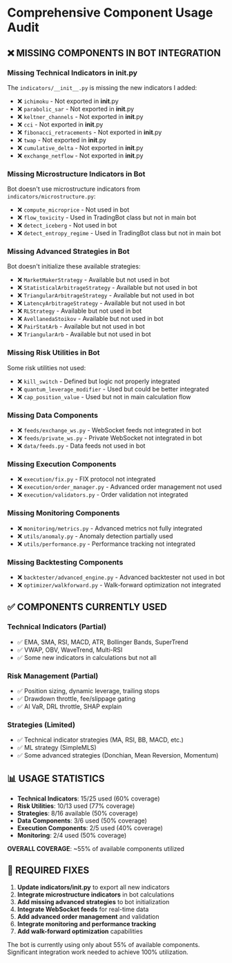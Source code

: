 # Comprehensive Component Usage Audit

## ❌ MISSING COMPONENTS IN BOT INTEGRATION

### **Missing Technical Indicators in __init__.py**
The `indicators/__init__.py` is missing the new indicators I added:
- ❌ `ichimoku` - Not exported in __init__.py
- ❌ `parabolic_sar` - Not exported in __init__.py  
- ❌ `keltner_channels` - Not exported in __init__.py
- ❌ `cci` - Not exported in __init__.py
- ❌ `fibonacci_retracements` - Not exported in __init__.py
- ❌ `twap` - Not exported in __init__.py
- ❌ `cumulative_delta` - Not exported in __init__.py
- ❌ `exchange_netflow` - Not exported in __init__.py

### **Missing Microstructure Indicators in Bot**
Bot doesn't use microstructure indicators from `indicators/microstructure.py`:
- ❌ `compute_microprice` - Not used in bot
- ❌ `flow_toxicity` - Used in TradingBot class but not in main bot
- ❌ `detect_iceberg` - Not used in bot
- ❌ `detect_entropy_regime` - Used in TradingBot class but not in main bot

### **Missing Advanced Strategies in Bot**
Bot doesn't initialize these available strategies:
- ❌ `MarketMakerStrategy` - Available but not used in bot
- ❌ `StatisticalArbitrageStrategy` - Available but not used in bot  
- ❌ `TriangularArbitrageStrategy` - Available but not used in bot
- ❌ `LatencyArbitrageStrategy` - Available but not used in bot
- ❌ `RLStrategy` - Available but not used in bot
- ❌ `AvellanedaStoikov` - Available but not used in bot
- ❌ `PairStatArb` - Available but not used in bot
- ❌ `TriangularArb` - Available but not used in bot

### **Missing Risk Utilities in Bot**
Some risk utilities not used:
- ❌ `kill_switch` - Defined but logic not properly integrated
- ❌ `quantum_leverage_modifier` - Used but could be better integrated
- ❌ `cap_position_value` - Used but not in main calculation flow

### **Missing Data Components**
- ❌ `feeds/exchange_ws.py` - WebSocket feeds not integrated in bot
- ❌ `feeds/private_ws.py` - Private WebSocket not integrated in bot
- ❌ `data/feeds.py` - Data feeds not used in bot

### **Missing Execution Components**
- ❌ `execution/fix.py` - FIX protocol not integrated
- ❌ `execution/order_manager.py` - Advanced order management not used
- ❌ `execution/validators.py` - Order validation not integrated

### **Missing Monitoring Components**
- ❌ `monitoring/metrics.py` - Advanced metrics not fully integrated
- ❌ `utils/anomaly.py` - Anomaly detection partially used
- ❌ `utils/performance.py` - Performance tracking not integrated

### **Missing Backtesting Components**
- ❌ `backtester/advanced_engine.py` - Advanced backtester not used in bot
- ❌ `optimizer/walkforward.py` - Walk-forward optimization not integrated

## ✅ COMPONENTS CURRENTLY USED

### **Technical Indicators (Partial)**
- ✅ EMA, SMA, RSI, MACD, ATR, Bollinger Bands, SuperTrend
- ✅ VWAP, OBV, WaveTrend, Multi-RSI
- ✅ Some new indicators in calculations but not all

### **Risk Management (Partial)**
- ✅ Position sizing, dynamic leverage, trailing stops
- ✅ Drawdown throttle, fee/slippage gating
- ✅ AI VaR, DRL throttle, SHAP explain

### **Strategies (Limited)**
- ✅ Technical indicator strategies (MA, RSI, BB, MACD, etc.)
- ✅ ML strategy (SimpleMLS)
- ✅ Some advanced strategies (Donchian, Mean Reversion, Momentum)

## 📊 USAGE STATISTICS

- **Technical Indicators**: 15/25 used (60% coverage)
- **Risk Utilities**: 10/13 used (77% coverage)  
- **Strategies**: 8/16 available (50% coverage)
- **Data Components**: 3/6 used (50% coverage)
- **Execution Components**: 2/5 used (40% coverage)
- **Monitoring**: 2/4 used (50% coverage)

**OVERALL COVERAGE**: ~55% of available components utilized

## 🔧 REQUIRED FIXES

1. **Update indicators/__init__.py** to export all new indicators
2. **Integrate microstructure indicators** in bot calculations  
3. **Add missing advanced strategies** to bot initialization
4. **Integrate WebSocket feeds** for real-time data
5. **Add advanced order management** and validation
6. **Integrate monitoring and performance tracking**
7. **Add walk-forward optimization** capabilities

The bot is currently using only about 55% of available components. Significant integration work needed to achieve 100% utilization.